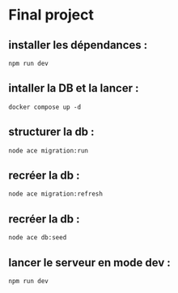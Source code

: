 # Final project

## installer les dépendances :
`npm run dev`

## intaller la DB et la lancer : 
`docker compose up -d`

## structurer la db :
`node ace migration:run`

## recréer la db :
`node ace migration:refresh`

## recréer la db :
`node ace db:seed`

## lancer le serveur en mode dev :
`npm run dev`